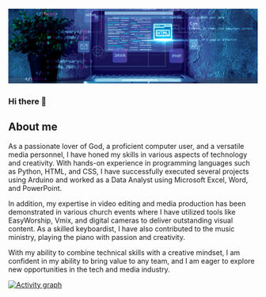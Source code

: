 ![](./assets/banner1.png)

### Hi there 👋

## About me
As a passionate lover of God, a proficient computer user, and a versatile media personnel, I have honed my skills in various aspects of technology and creativity. With hands-on experience in programming languages such as Python, HTML, and CSS, I have successfully executed several projects using Arduino and worked as a Data Analyst using Microsoft Excel, Word, and PowerPoint.

In addition, my expertise in video editing and media production has been demonstrated in various church events where I have utilized tools like EasyWorship, Vmix, and digital cameras to deliver outstanding visual content. As a skilled keyboardist, I have also contributed to the music ministry, playing the piano with passion and creativity.

With my ability to combine technical skills with a creative mindset, I am confident in my ability to bring value to any team, and I am eager to explore new opportunities in the tech and media industry.

[![Activity graph](https://github-readme-activity-graph.vercel.app/graph?username=josephadoga&theme=react-dark&hide_border=true)](https://github.com/ashutosh00710/github-readme-activity-graph)

<!--
**josephadoga/josephadoga** is a ✨ _special_ ✨ repository because its `README.md` (this file) appears on your GitHub profile.

Here are some ideas to get you started:

- 🔭 I’m currently working on ...
- 🌱 I’m currently learning ...
- 👯 I’m looking to collaborate on ...
- 🤔 I’m looking for help with ...
- 💬 Ask me about ...
- 📫 How to reach me: ...
- 😄 Pronouns: ...
- ⚡ Fun fact: ...
-->
